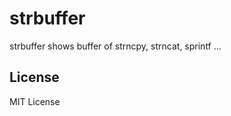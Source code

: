 strbuffer
=========

strbuffer shows buffer of strncpy, strncat, sprintf ...


License
-------

MIT License


